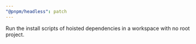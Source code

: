 ```yaml
---
"@pnpm/headless": patch
---
```


Run the install scripts of hoisted dependencies in a workspace with no root project.
